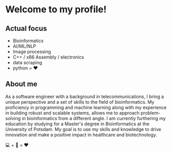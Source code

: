 # Welcome to my profile!

## Actual focus
* Bioinformatics
* AI/ML/NLP
* Image processing
* C++ / x86 Assembly / electronics
* data scraping
* python = ❤️

## About me
As a software engineer with a background in telecommunications, I bring a unique perspective and a set of skills to the field of bioinformatics. My proficiency in programming and machine learning along with my experience in building robust and scalable systems, allows me to approach problem-solving in bioinformatics from a different angle. I am currently furthering my education by studying for a Master's degree in Bioinformatics at the University of Potsdam. My goal is to use my skills and knowledge to drive innovation and make a positive impact in healthcare and biotechnology.

💻 + 🧬 = ❤️
